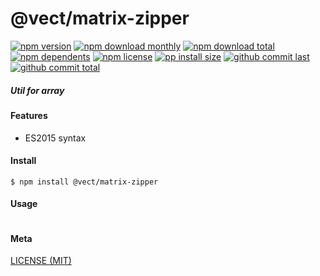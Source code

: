 # @vect/matrix-zipper

[![npm version][badge-npm-version]][url-npm]
[![npm download monthly][badge-npm-download-monthly]][url-npm]
[![npm download total][badge-npm-download-total]][url-npm]
[![npm dependents][badge-npm-dependents]][url-github]
[![npm license][badge-npm-license]][url-npm]
[![pp install size][badge-pp-install-size]][url-pp]
[![github commit last][badge-github-last-commit]][url-github]
[![github commit total][badge-github-commit-count]][url-github]

[//]: <> (Shields)

[badge-npm-version]: https://flat.badgen.net/npm/v/@vect/matrix-zipper

[badge-npm-download-monthly]: https://flat.badgen.net/npm/dm/@vect/matrix-zipper

[badge-npm-download-total]:https://flat.badgen.net/npm/dt/@vect/matrix-zipper

[badge-npm-dependents]: https://flat.badgen.net/npm/dependents/@vect/matrix-zipper

[badge-npm-license]: https://flat.badgen.net/npm/license/@vect/matrix-zipper

[badge-pp-install-size]: https://flat.badgen.net/packagephobia/install/@vect/matrix-zipper

[badge-github-last-commit]: https://flat.badgen.net/github/last-commit/hoyeungw/vect

[badge-github-commit-count]: https://flat.badgen.net/github/commits/hoyeungw/vect

[//]: <> (Link)

[url-npm]: https://npmjs.org/package/@vect/matrix-zipper

[url-pp]: https://packagephobia.now.sh/result?prev=@vect/matrix-zipper

[url-github]: https://github.com/hoyeungw/vect

##### Util for array

#### Features

- ES2015 syntax

#### Install

```console
$ npm install @vect/matrix-zipper
```

#### Usage

```js
```

#### Meta

[LICENSE (MIT)](LICENSE)
